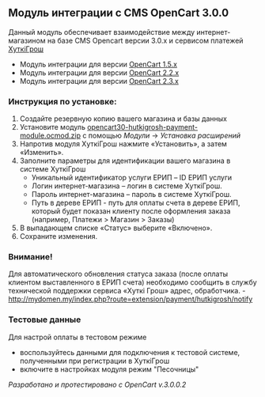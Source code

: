 ## Модуль интеграции с CMS OpenCart  3.0.0

Данный модуль обеспечивает взаимодействие между интернет-магазином на базе CMS Opencart версии 3.0.x и сервисом платежей [ХуткiГрош](hutkigrosh.by)
  * Модуль интеграции для версии [OpenCart 1.5.x](https://github.com/esasby/hgrosh/tree/master/CMS/Plugins/OpenCart/1.5.5%20(http))
  * Модуль интеграции для версии [OpenCart 2.2.x](https://github.com/esasby/hgrosh/tree/master/CMS/Plugins/OpenCart/2.2)
  * Модуль интеграции для версии [OpenCart 2.3.x](https://github.com/esasby/hgrosh/tree/master/CMS/Plugins/OpenCart/2.3)

### Инструкция по установке:
1. Создайте резервную копию вашего магазина и базы данных
2. Установите модуль [opencart30-hutkigrosh-payment-module.ocmod.zip](https://github.com/esasby/hgrosh/blob/master/CMS/Plugins/OpenCart/3.0/opencart30-hutkigrosh-payment-module.ocmod.zip) с помощью _Модули_ -> _Установка расширений_
3. Напротив модуля ХуткiГрош нажмите «Установить», а затем «Изменить».
4. Заполните параметры для идентификации вашего магазина в системе ХуткiГрош
    * Уникальный идентификатор услуги ЕРИП – ID ЕРИП услуги
    * Логин интернет-магазина – логин в системе ХуткiГрош.
    * Пароль интернет-магазина – пароль в системе ХуткiГрош.
    * Путь в дереве ЕРИП - путь для оплаты счета в дереве ЕРИП, который будет показан клиенту после оформления заказа (например, Платежи > Магазин > Заказы)     
5. В выпадающем списке «Статус» выберите «Включено».
6. Сохраните изменения.

### Внимание!
Для автоматического обновления статуса заказа (после оплаты клиентом выставленного в ЕРИП счета) необходимо сообщить в службу технической поддержки сервиса «Хуткi Грош» адрес,  обработчика.
-http://mydomen.my/index.php?route=extension/payment/hutkigrosh/notify

### Тестовые данные
Для настрой оплаты в тестовом режиме
 * воспользуйтесь данными для подключения к тестовой системе, полученными при регистрации в ХуткiГрош
 * включите в настройках модуля режим "Песочницы" 

_Разработано и протестировано с OpenCart v.3.0.0.2_


